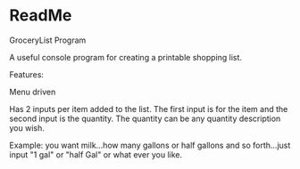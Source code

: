 # ReadMe

GroceryList Program

A useful console program for creating a printable shopping list.

Features:

Menu driven

Has 2 inputs per item added to the list.  The first input is for the item and the second input is the quantity.  The quantity can be any quantity description you wish.  

Example: you want milk...how many gallons or half gallons and so forth...just input "1 gal" or "half Gal" or what ever you like.
